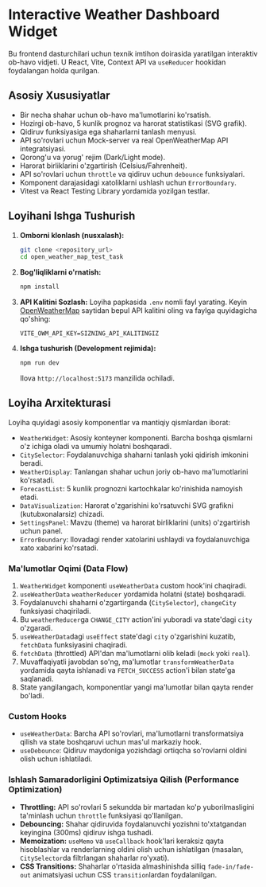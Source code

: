 # Interactive Weather Dashboard Widget

Bu frontend dasturchilari uchun texnik imtihon doirasida yaratilgan interaktiv ob-havo vidjeti. U React, Vite, Context API va `useReducer` hookidan foydalangan holda qurilgan.

## Asosiy Xususiyatlar

-   Bir necha shahar uchun ob-havo ma'lumotlarini ko'rsatish.
-   Hozirgi ob-havo, 5 kunlik prognoz va harorat statistikasi (SVG grafik).
-   Qidiruv funksiyasiga ega shaharlarni tanlash menyusi.
-   API so'rovlari uchun Mock-server va real OpenWeatherMap API integratsiyasi.
-   Qorong'u va yorug' rejim (Dark/Light mode).
-   Harorat birliklarini o'zgartirish (Celsius/Fahrenheit).
-   API so'rovlari uchun `throttle` va qidiruv uchun `debounce` funksiyalari.
-   Komponent darajasidagi xatoliklarni ushlash uchun `ErrorBoundary`.
-   Vitest va React Testing Library yordamida yozilgan testlar.

## Loyihani Ishga Tushurish

1.  **Omborni klonlash (nusxalash):**
    ```bash
    git clone <repository_url>
    cd open_weather_map_test_task
    ```

2.  **Bog'liqliklarni o'rnatish:**
    ```bash
    npm install
    ```

3.  **API Kalitini Sozlash:**
    Loyiha papkasida `.env` nomli fayl yarating. Keyin [OpenWeatherMap](https://openweathermap.org/api) saytidan bepul API kalitini oling va faylga quyidagicha qo'shing:
    ```
    VITE_OWM_API_KEY=SIZNING_API_KALITINGIZ
    ```

4.  **Ishga tushurish (Development rejimida):**
    ```bash
    npm run dev
    ```
    Ilova `http://localhost:5173` manzilida ochiladi.

## Loyiha Arxitekturasi

Loyiha quyidagi asosiy komponentlar va mantiqiy qismlardan iborat:

-   `WeatherWidget`: Asosiy konteyner komponenti. Barcha boshqa qismlarni o'z ichiga oladi va umumiy holatni boshqaradi.
-   `CitySelector`: Foydalanuvchiga shaharni tanlash yoki qidirish imkonini beradi.
-   `WeatherDisplay`: Tanlangan shahar uchun joriy ob-havo ma'lumotlarini ko'rsatadi.
-   `ForecastList`: 5 kunlik prognozni kartochkalar ko'rinishida namoyish etadi.
-   `DataVisualization`: Harorat o'zgarishini ko'rsatuvchi SVG grafikni (kutubxonalarsiz) chizadi.
-   `SettingsPanel`: Mavzu (theme) va harorat birliklarini (units) o'zgartirish uchun panel.
-   `ErrorBoundary`: Ilovadagi render xatolarini ushlaydi va foydalanuvchiga xato xabarini ko'rsatadi.

### Ma'lumotlar Oqimi (Data Flow)

1.  `WeatherWidget` komponenti `useWeatherData` custom hook'ini chaqiradi.
2.  `useWeatherData` `weatherReducer` yordamida holatni (state) boshqaradi.
3.  Foydalanuvchi shaharni o'zgartirganda (`CitySelector`), `changeCity` funksiyasi chaqiriladi.
4.  Bu `weatherReducer`ga `CHANGE_CITY` action'ini yuboradi va state'dagi `city` o'zgaradi.
5.  `useWeatherData`dagi `useEffect` state'dagi `city` o'zgarishini kuzatib, `fetchData` funksiyasini chaqiradi.
6.  `fetchData` (throttled) API'dan ma'lumotlarni olib keladi (`mock` yoki `real`).
7.  Muvaffaqiyatli javobdan so'ng, ma'lumotlar `transformWeatherData` yordamida qayta ishlanadi va `FETCH_SUCCESS` action'i bilan state'ga saqlanadi.
8.  State yangilangach, komponentlar yangi ma'lumotlar bilan qayta render bo'ladi.

### Custom Hooks

-   `useWeatherData`: Barcha API so'rovlari, ma'lumotlarni transformatsiya qilish va state boshqaruvi uchun mas'ul markaziy hook.
-   `useDebounce`: Qidiruv maydoniga yozishdagi ortiqcha so'rovlarni oldini olish uchun ishlatiladi.

### Ishlash Samaradorligini Optimizatsiya Qilish (Performance Optimization)

-   **Throttling:** API so'rovlari 5 sekundda bir martadan ko'p yuborilmasligini ta'minlash uchun `throttle` funksiyasi qo'llanilgan.
-   **Debouncing:** Shahar qidiruvida foydalanuvchi yozishni to'xtatgandan keyingina (300ms) qidiruv ishga tushadi.
-   **Memoization:** `useMemo` va `useCallback` hook'lari keraksiz qayta hisoblashlar va renderlarning oldini olish uchun ishlatilgan (masalan, `CitySelector`da filtrlangan shaharlar ro'yxati).
-   **CSS Transitions:** Shaharlar o'rtasida almashinishda silliq `fade-in/fade-out` animatsiyasi uchun CSS `transition`lardan foydalanilgan.
